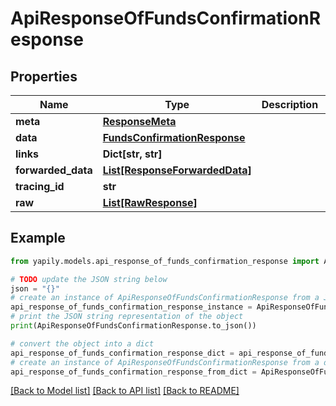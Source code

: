 # ApiResponseOfFundsConfirmationResponse


## Properties

Name | Type | Description | Notes
------------ | ------------- | ------------- | -------------
**meta** | [**ResponseMeta**](ResponseMeta.md) |  | [optional] 
**data** | [**FundsConfirmationResponse**](FundsConfirmationResponse.md) |  | [optional] 
**links** | **Dict[str, str]** |  | [optional] 
**forwarded_data** | [**List[ResponseForwardedData]**](ResponseForwardedData.md) |  | [optional] 
**tracing_id** | **str** |  | [optional] 
**raw** | [**List[RawResponse]**](RawResponse.md) |  | [optional] 

## Example

```python
from yapily.models.api_response_of_funds_confirmation_response import ApiResponseOfFundsConfirmationResponse

# TODO update the JSON string below
json = "{}"
# create an instance of ApiResponseOfFundsConfirmationResponse from a JSON string
api_response_of_funds_confirmation_response_instance = ApiResponseOfFundsConfirmationResponse.from_json(json)
# print the JSON string representation of the object
print(ApiResponseOfFundsConfirmationResponse.to_json())

# convert the object into a dict
api_response_of_funds_confirmation_response_dict = api_response_of_funds_confirmation_response_instance.to_dict()
# create an instance of ApiResponseOfFundsConfirmationResponse from a dict
api_response_of_funds_confirmation_response_from_dict = ApiResponseOfFundsConfirmationResponse.from_dict(api_response_of_funds_confirmation_response_dict)
```
[[Back to Model list]](../README.md#documentation-for-models) [[Back to API list]](../README.md#documentation-for-api-endpoints) [[Back to README]](../README.md)


